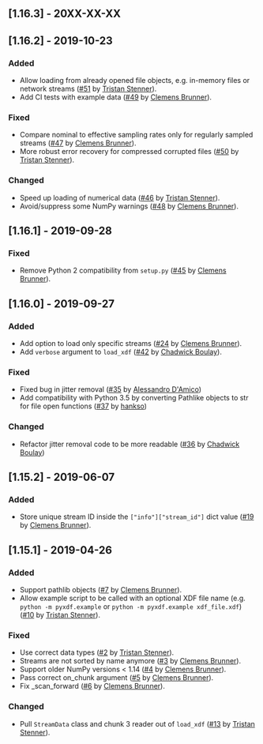 ## [1.16.3] - 20XX-XX-XX

## [1.16.2] - 2019-10-23
### Added
- Allow loading from already opened file objects, e.g. in-memory files or network streams ([#51](https://github.com/xdf-modules/xdf-python/pull/51) by [Tristan Stenner](https://github.com/tstenner)).
- Add CI tests with example data ([#49](https://github.com/xdf-modules/xdf-Python/pull/49) by [Clemens Brunner](https://github.com/cbrnr)).

### Fixed
- Compare nominal to effective sampling rates only for regularly sampled streams ([#47](https://github.com/xdf-modules/xdf-Python/pull/47) by [Clemens Brunner](https://github.com/cbrnr)).
- More robust error recovery for compressed corrupted files ([#50](https://github.com/xdf-modules/xdf-python/pull/50) by [Tristan Stenner](https://github.com/tstenner)).

### Changed
- Speed up loading of numerical data ([#46](https://github.com/xdf-modules/xdf-python/pull/46) by [Tristan Stenner](https://github.com/tstenner)).
- Avoid/suppress some NumPy warnings ([#48](https://github.com/xdf-modules/xdf-Python/pull/48) by [Clemens Brunner](https://github.com/cbrnr)). 

## [1.16.1] - 2019-09-28
### Fixed
- Remove Python 2 compatibility from `setup.py` ([#45](https://github.com/xdf-modules/xdf-Python/pull/45) by [Clemens Brunner](https://github.com/cbrnr)).

## [1.16.0] - 2019-09-27
### Added
- Add option to load only specific streams ([#24](https://github.com/xdf-modules/xdf-Python/pull/24) by [Clemens Brunner](https://github.com/cbrnr)).
- Add `verbose` argument to `load_xdf` ([#42](https://github.com/xdf-modules/xdf-Python/pull/42) by [Chadwick Boulay](https://github.com/cboulay)).

### Fixed
- Fixed bug in jitter removal ([#35](https://github.com/xdf-modules/xdf-python/pull/35) by [Alessandro D'Amico](https://github.com/ollie-d))
- Add compatibility with Python 3.5 by converting Pathlike objects to str for file open functions ([#37](https://github.com/xdf-modules/xdf-python/pull/37) by [hankso](https://github.com/hankso))

### Changed
- Refactor jitter removal code to be more readable ([#36](https://github.com/xdf-modules/xdf-python/pull/36) by [Chadwick Boulay](https://github.com/cboulay))

## [1.15.2] - 2019-06-07
### Added
- Store unique stream ID inside the `["info"]["stream_id"]` dict value ([#19](https://github.com/xdf-modules/xdf-Python/pull/19) by [Clemens Brunner](https://github.com/cbrnr)).

## [1.15.1] - 2019-04-26
### Added
- Support pathlib objects ([#7](https://github.com/xdf-modules/xdf-Python/pull/7) by [Clemens Brunner](https://github.com/cbrnr)).
- Allow example script to be called with an optional XDF file name (e.g. `python -m pyxdf.example` or `python -m pyxdf.example xdf_file.xdf`) ([#10](https://github.com/xdf-modules/xdf-Python/pull/10) by [Tristan Stenner](https://github.com/tstenner)).

### Fixed
- Use correct data types ([#2](https://github.com/xdf-modules/xdf-Python/pull/2) by [Tristan Stenner](https://github.com/tstenner)).
- Streams are not sorted by name anymore ([#3](https://github.com/xdf-modules/xdf-Python/pull/3) by [Clemens Brunner](https://github.com/cbrnr)).
- Support older NumPy versions < 1.14 ([#4](https://github.com/xdf-modules/xdf-Python/pull/4) by [Clemens Brunner](https://github.com/cbrnr)).
- Pass correct on_chunk argument ([#5](https://github.com/xdf-modules/xdf-Python/pull/5) by [Clemens Brunner](https://github.com/cbrnr)).
- Fix _scan_forward ([#6](https://github.com/xdf-modules/xdf-Python/pull/6) by [Clemens Brunner](https://github.com/cbrnr)).

### Changed
- Pull `StreamData` class and chunk 3 reader out of `load_xdf` ([#13](https://github.com/xdf-modules/xdf-Python/pull/13) by [Tristan Stenner](https://github.com/tstenner)).
